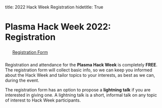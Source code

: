 title: 2022 Hack Week Registration
hidetitle: True

# Plasma Hack Week 2022: Registration

<div style="width: 100%; margin: 24px">
    <a href=https://docs.google.com/forms/d/e/1FAIpQLSfRURsxZ3geqs1-1f3ZMUrKtP42uIyDLD0ewfbHBGkVhPgTxQ/viewform?usp=sf_link
            class="feature-card feature-link btn-plasmapy-bluegreen" 
            style="width: 200px">
        <div>Registration Form</div>
    </a>
</div>

Registration and attendance for the **Plasma Hack Week** is completely **FREE**.
The registration form will collect basic info, so we can keep you informed about
the Hack Week and tailor topics to your interests, as best as we can, during the
event.

The registration form has an option to propose a **lightning talk** if you
are interested in giving one.  A lightning talk is a short, informal
talk on any topic of interest to Hack Week participants.

<!--
For more information on lightning talks, see the [schedule page](../schedule).
-->
